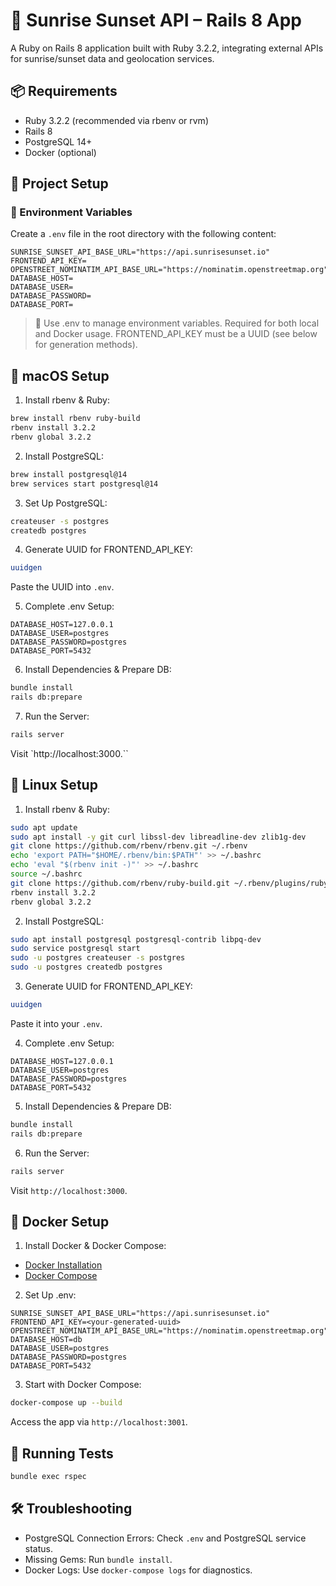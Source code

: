 # 🌅 Sunrise Sunset API – Rails 8 App

A Ruby on Rails 8 application built with Ruby 3.2.2, integrating external APIs for sunrise/sunset data and geolocation services.

## 📦 Requirements

- Ruby 3.2.2 (recommended via rbenv or rvm)
- Rails 8
- PostgreSQL 14+
- Docker (optional)

## 📁 Project Setup

### 🧪 Environment Variables

Create a `.env` file in the root directory with the following content:

```env
SUNRISE_SUNSET_API_BASE_URL="https://api.sunrisesunset.io"
FRONTEND_API_KEY=
OPENSTREET_NOMINATIM_API_BASE_URL="https://nominatim.openstreetmap.org"
DATABASE_HOST=
DATABASE_USER=
DATABASE_PASSWORD=
DATABASE_PORT=
```
> 🧠 Use .env to manage environment variables. Required for both local and Docker usage.
> FRONTEND_API_KEY must be a UUID (see below for generation methods).

## 🍏 macOS Setup

1. Install rbenv & Ruby:
```bash
brew install rbenv ruby-build
rbenv install 3.2.2
rbenv global 3.2.2
```
2. Install PostgreSQL:

```bash
brew install postgresql@14
brew services start postgresql@14
```
3. Set Up PostgreSQL:

```bash
createuser -s postgres
createdb postgres
```
4. Generate UUID for FRONTEND_API_KEY:

```bash
uuidgen
```
Paste the UUID into `.env`.

5. Complete .env Setup:

```env
DATABASE_HOST=127.0.0.1
DATABASE_USER=postgres
DATABASE_PASSWORD=postgres
DATABASE_PORT=5432
```
6. Install Dependencies & Prepare DB:

```bash
bundle install
rails db:prepare
```
7. Run the Server:

```bash
rails server
```
Visit `http://localhost:3000.``

## 🐧 Linux Setup
1. Install rbenv & Ruby:

```bash
sudo apt update
sudo apt install -y git curl libssl-dev libreadline-dev zlib1g-dev
git clone https://github.com/rbenv/rbenv.git ~/.rbenv
echo 'export PATH="$HOME/.rbenv/bin:$PATH"' >> ~/.bashrc
echo 'eval "$(rbenv init -)"' >> ~/.bashrc
source ~/.bashrc
git clone https://github.com/rbenv/ruby-build.git ~/.rbenv/plugins/ruby-build
rbenv install 3.2.2
rbenv global 3.2.2
```
2. Install PostgreSQL:

```bash
sudo apt install postgresql postgresql-contrib libpq-dev
sudo service postgresql start
sudo -u postgres createuser -s postgres
sudo -u postgres createdb postgres
```
3. Generate UUID for FRONTEND_API_KEY:

```bash
uuidgen
```
Paste it into your `.env`.

4. Complete .env Setup:

```env
DATABASE_HOST=127.0.0.1
DATABASE_USER=postgres
DATABASE_PASSWORD=postgres
DATABASE_PORT=5432
```
5. Install Dependencies & Prepare DB:

```bash
bundle install
rails db:prepare
```
6. Run the Server:

```bash
rails server
```
Visit `http://localhost:3000`.

## 🐳 Docker Setup
1. Install Docker & Docker Compose:

- [Docker Installation](https://docs.docker.com/get-docker/)
- [Docker Compose](https://docs.docker.com/compose/install/)

2. Set Up .env:

```env
SUNRISE_SUNSET_API_BASE_URL="https://api.sunrisesunset.io"
FRONTEND_API_KEY=<your-generated-uuid>
OPENSTREET_NOMINATIM_API_BASE_URL="https://nominatim.openstreetmap.org"
DATABASE_HOST=db
DATABASE_USER=postgres
DATABASE_PASSWORD=postgres
DATABASE_PORT=5432
```
3. Start with Docker Compose:

```bash
docker-compose up --build
```
Access the app via `http://localhost:3001`.

## 🧪 Running Tests
```bash
bundle exec rspec
```
## 🛠️ Troubleshooting
- PostgreSQL Connection Errors: Check `.env` and PostgreSQL service status.
- Missing Gems: Run `bundle install`.
- Docker Logs: Use `docker-compose logs` for diagnostics.
